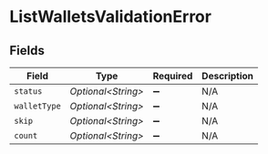 # ListWalletsValidationError


## Fields

| Field               | Type                | Required            | Description         |
| ------------------- | ------------------- | ------------------- | ------------------- |
| `status`            | *Optional\<String>* | :heavy_minus_sign:  | N/A                 |
| `walletType`        | *Optional\<String>* | :heavy_minus_sign:  | N/A                 |
| `skip`              | *Optional\<String>* | :heavy_minus_sign:  | N/A                 |
| `count`             | *Optional\<String>* | :heavy_minus_sign:  | N/A                 |